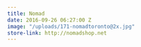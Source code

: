 ```yaml
---
title: Nomad
date: 2016-09-26 06:27:00 Z
image: "/uploads/171-nomadtoronto@2x.jpg"
store-link: http://nomadshop.net
---
```


